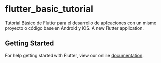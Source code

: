 # flutter_basic_tutorial

Tutorial Básico de Flutter para el desarrollo de aplicaciones con un mismo proyecto o código base en Android y iOS.
A new Flutter application.

## Getting Started

For help getting started with Flutter, view our online
[documentation](https://flutter.io/).
